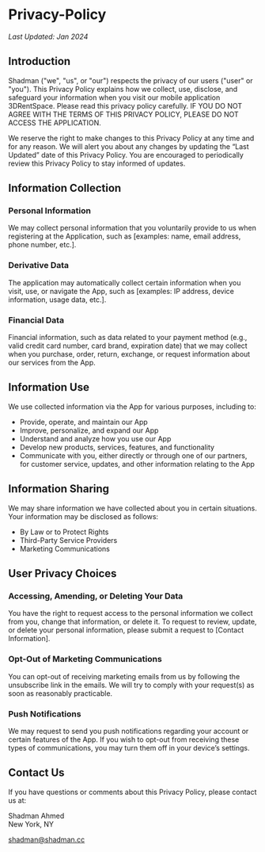 # Privacy-Policy

_Last Updated: Jan 2024_

## Introduction

Shadman ("we", "us", or "our") respects the privacy of our users ("user" or "you"). This Privacy Policy explains how we collect, use, disclose, and safeguard your information when you visit our mobile application 3DRentSpace. Please read this privacy policy carefully. IF YOU DO NOT AGREE WITH THE TERMS OF THIS PRIVACY POLICY, PLEASE DO NOT ACCESS THE APPLICATION.

We reserve the right to make changes to this Privacy Policy at any time and for any reason. We will alert you about any changes by updating the “Last Updated” date of this Privacy Policy. You are encouraged to periodically review this Privacy Policy to stay informed of updates.

## Information Collection

### Personal Information

We may collect personal information that you voluntarily provide to us when registering at the Application, such as [examples: name, email address, phone number, etc.].

### Derivative Data

The application may automatically collect certain information when you visit, use, or navigate the App, such as [examples: IP address, device information, usage data, etc.].

### Financial Data

Financial information, such as data related to your payment method (e.g., valid credit card number, card brand, expiration date) that we may collect when you purchase, order, return, exchange, or request information about our services from the App.

## Information Use

We use collected information via the App for various purposes, including to:

- Provide, operate, and maintain our App
- Improve, personalize, and expand our App
- Understand and analyze how you use our App
- Develop new products, services, features, and functionality
- Communicate with you, either directly or through one of our partners, for customer service, updates, and other information relating to the App

## Information Sharing

We may share information we have collected about you in certain situations. Your information may be disclosed as follows:

- By Law or to Protect Rights
- Third-Party Service Providers
- Marketing Communications

## User Privacy Choices

### Accessing, Amending, or Deleting Your Data

You have the right to request access to the personal information we collect from you, change that information, or delete it. To request to review, update, or delete your personal information, please submit a request to [Contact Information].

### Opt-Out of Marketing Communications

You can opt-out of receiving marketing emails from us by following the unsubscribe link in the emails. We will try to comply with your request(s) as soon as reasonably practicable.

### Push Notifications

We may request to send you push notifications regarding your account or certain features of the App. If you wish to opt-out from receiving these types of communications, you may turn them off in your device’s settings.

## Contact Us

If you have questions or comments about this Privacy Policy, please contact us at:

Shadman Ahmed  
New York, NY

shadman@shadman.cc

